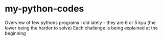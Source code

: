 # my-python-codes
Overview of few pythons programs I did lately - they are 6 or 5 kyu (the lower being the harder to solve)
Each challenge is being explained at the beginning
